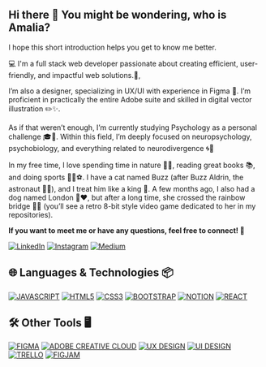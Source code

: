 ## Hi there 👋 You might be wondering, who is Amalia?

I hope this short introduction helps you get to know me better.


💻 I'm a full stack web developer passionate about creating efficient, user-friendly, and impactful web solutions.🚀, 

I’m also a designer, specializing in UX/UI with experience in Figma 🎨. I’m proficient in practically the entire Adobe suite and skilled in digital vector illustration ✏️✨.

As if that weren’t enough, I’m currently studying Psychology as a personal challenge 🎓🧠. Within this field, I’m deeply focused on neuropsychology, psychobiology, and everything related to neurodivergence 🌀🧬


In my free time, I love spending time in nature 🌿🌞, reading great books 📚, and doing sports 🏃‍♀️⚽.
I have a cat named Buzz (after Buzz Aldrin, the astronaut 🚀🐱), and I treat him like a king 👑.
A few months ago, I also had a dog named London 🐶❤️, but after a long time, she crossed the rainbow bridge 🌈🐾 (you’ll see a retro 8-bit style video game dedicated to her in my repositories).


**If you want to meet me or have any questions, feel free to connect! 🤝**

[![LinkedIn](https://img.shields.io/badge/LinkedIn-%230077B5.svg?style=for-the-badge&logo=linkedin&logoColor=white)](https://www.linkedin.com/in/amaliabarrigasmunuera/)
[![Instagram](https://img.shields.io/badge/Instagram-%23E4405F.svg?style=for-the-badge&logo=instagram&logoColor=white)](https://www.instagram.com/byamalia.tech/)
[![Medium](https://img.shields.io/badge/Medium-000000.svg?style=for-the-badge&logo=medium&logoColor=white)](https://medium.com/@amaliabarrigas)

## 🌐 Languages & Technologies 📦

[![JAVASCRIPT](https://img.shields.io/badge/JAVASCRIPT-F7DF1E?style=for-the-badge&logo=javascript&logoColor=black)](https://developer.mozilla.org/en-US/docs/Web/JavaScript) [![HTML5](https://img.shields.io/badge/HTML5-E34F26?style=for-the-badge&logo=html5&logoColor=white)](https://developer.mozilla.org/en-US/docs/Web/HTML) [![CSS3](https://img.shields.io/badge/CSS3-1572B6?style=for-the-badge&logo=css3&logoColor=white)](https://developer.mozilla.org/en-US/docs/Web/CSS) [![BOOTSTRAP](https://img.shields.io/badge/BOOTSTRAP-7952B3?style=for-the-badge&logo=bootstrap&logoColor=white)](https://getbootstrap.com/) [![NOTION](https://img.shields.io/badge/NOTION-000000?style=for-the-badge&logo=notion&logoColor=white)](https://www.notion.so/) [![REACT](https://img.shields.io/badge/REACT-61DAFB?style=for-the-badge&logo=react&logoColor=black)](https://reactjs.org/)


## 🛠️ Other Tools 🖥️
[![FIGMA](https://img.shields.io/badge/FIGMA-F24E1E?style=for-the-badge&logo=figma&logoColor=white)](https://www.figma.com/) [![ADOBE CREATIVE CLOUD](https://img.shields.io/badge/ADOBE_CREATIVE_CLOUD-DA1F26?style=for-the-badge&logo=adobecreativecloud&logoColor=white)](https://www.adobe.com/creativecloud.html) [![UX DESIGN](https://img.shields.io/badge/UX_DESIGN-000000?style=for-the-badge&logo=uxdesign&logoColor=white)](https://en.wikipedia.org/wiki/User_experience_design) [![UI DESIGN](https://img.shields.io/badge/UI_DESIGN-0052CC?style=for-the-badge&logo=figma&logoColor=white)](https://en.wikipedia.org/wiki/User_interface_design) [![TRELLO](https://img.shields.io/badge/TRELLO-0052CC?style=for-the-badge&logo=trello&logoColor=white)](https://trello.com/) [![FIGJAM](https://img.shields.io/badge/FIGJAM-8E44AD?style=for-the-badge&logo=figma&logoColor=white)](https://www.figma.com/figjam/)

